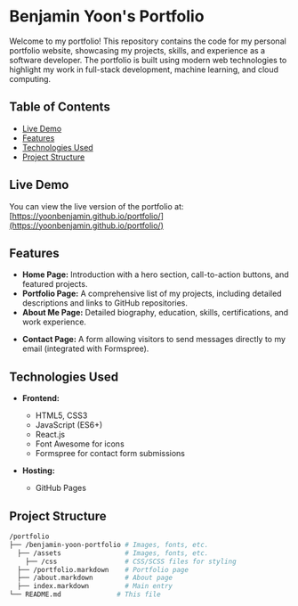 # Benjamin Yoon's Portfolio

Welcome to my portfolio! This repository contains the code for my personal portfolio website, showcasing my projects, skills, and experience as a software developer. The portfolio is built using modern web technologies to highlight my work in full-stack development, machine learning, and cloud computing.

## Table of Contents
- [Live Demo](#live-demo)
- [Features](#features)
- [Technologies Used](#technologies-used)
- [Project Structure](#project-structure)

## Live Demo
You can view the live version of the portfolio at:  
[https://yoonbenjamin.github.io/portfolio/](https://yoonbenjamin.github.io/portfolio/)

## Features
- **Home Page:** Introduction with a hero section, call-to-action buttons, and featured projects.
- **Portfolio Page:** A comprehensive list of my projects, including detailed descriptions and links to GitHub repositories.
- **About Me Page:** Detailed biography, education, skills, certifications, and work experience.
<!-- - **Blog Page:** A section for technical blog articles and tutorials (optional, if included). -->
- **Contact Page:** A form allowing visitors to send messages directly to my email (integrated with Formspree).

## Technologies Used
- **Frontend:**
  - HTML5, CSS3
  - JavaScript (ES6+)
  - React.js
  - Font Awesome for icons
  - Formspree for contact form submissions

- **Hosting:**
  - GitHub Pages

## Project Structure

```bash
/portfolio
├── /benjamin-yoon-portfolio # Images, fonts, etc.
  ├── /assets                # Images, fonts, etc.
    ├── /css                 # CSS/SCSS files for styling 
  ├── /portfolio.markdown    # Portfolio page
  ├── /about.markdown        # About page
  ├── index.markdown         # Main entry 
└── README.md              # This file
